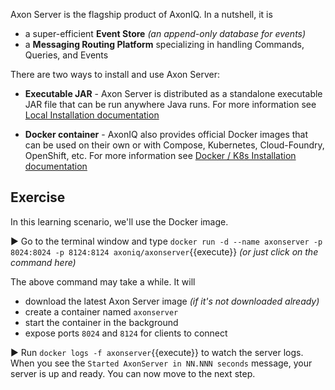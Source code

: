 Axon Server is the flagship product of AxonIQ. In a nutshell, it is

- a super-efficient **Event Store** _(an append-only database for events)_
- a **Messaging Routing Platform** specializing in handling Commands, Queries, and Events

There are two ways to install and use Axon Server:

- **Executable JAR** - Axon Server is distributed as a standalone executable JAR file that can be run anywhere Java runs. For more information see [Local Installation documentation](https://docs.axoniq.io/reference-guide/axon-server/installation/local-installation/axon-server-se)

- **Docker container** - AxonIQ also provides official Docker images that can be used on their own or with Compose, Kubernetes, Cloud-Foundry, OpenShift, etc. For more information see [Docker / K8s Installation documentation](https://docs.axoniq.io/reference-guide/axon-server/installation/docker-k8s/axon-server-se)

## Exercise

In this learning scenario, we'll use the Docker image.

▶️ Go to the terminal window and type `docker run -d --name axonserver -p 8024:8024 -p 8124:8124 axoniq/axonserver`{{execute}} _(or just click on the command here)_

The above command may take a while. It will
 - download the latest Axon Server image _(if it's not downloaded already)_
 - create a container named `axonserver`
 - start the container in the background
 - expose ports `8024` and `8124` for clients to connect

▶️ Run `docker logs -f axonserver`{{execute}} to watch the server logs. When you see the `Started AxonServer in NN.NNN seconds` message, your server is up and ready. You can now move to the next step.